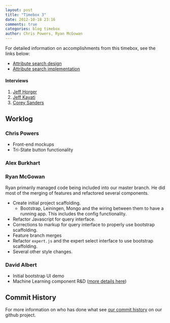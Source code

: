```yaml
---
layout: post
title: "Timebox 3"
date: 2012-10-18 23:16
comments: true
categories: blog timebox
author: Chris Powers, Ryan McGowan
---
```


For detailed information on accomplishments from this timebox, see the links
below:

*   [Attribute search design](/blog/2012/10/18/interface-design/)
*   [Attribute search implementation](/blog/2012/10/16/interface-implementation/)

#### Interviews

1.  [Jeff Horger]()
2.  [Jeff Kayati]()
3.  [Corey Sanders]()


## Worklog

### Chris Powers

*   Front-end mockups
*   Tri-State button functionality

### Alex Burkhart

### Ryan McGowan

Ryan primarily managed code being included into our master branch.  He did most
of the merging of features and refactored several components.

*   Create initial project scaffolding.
    *   Bootstrap, Leiningen, Mongo and the wiring between them to have a
        running app. This includes the config functionality.
*   Refactor Javascript for query interface.
*   Corrections to markup for query interface to properly use bootstrap
    scaffolding.
*   Feature branch merges
*   Refactor `expert.js` and the expert select interface to use bootstrap
    scaffolding.
*   Several other style changes.

### David Albert

*   Initial bootstrap UI demo
*   Machine Learning component R&D
    ([more details here](/blog/2012/10/19/similarity-engine-design-and-machine-learning-tools/))

## Commit History

For more information on who has done what see [our commit
history](https://github.com/DRSNJM/board-ultimatum/commits/master) on our github
project.
